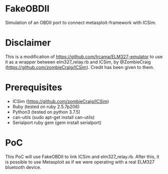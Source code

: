 # FakeOBDII
Simulation of an OBDII port to connect metasploit-framework with ICSim.

# Disclaimer
This is a modification of https://github.com/Ircama/ELM327-emulator to use it as a wrapper between elm327_relay.rb and ICSim, by @ZombieCraig (https://github.com/zombieCraig/ICSim). Credit has been given to them.

# Prerequisites
- ICSim (https://github.com/zombieCraig/ICSim)
- Ruby (tested on ruby 2.5.7p206)
- Python3 (tested on python 3.7.5)
- can-utils (sudo apt-get install can-utils)
- Serialport ruby gem (gem install serialport)

# PoC
This PoC will use FakeOBDII to link ICSim and elm327_relay.rb. After this, it is possible to use Metasploit as if we were operating with a real ELM327 bluetooth device.
